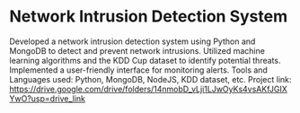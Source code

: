 # Network Intrusion Detection System
Developed a network intrusion detection system using Python and MongoDB to detect and prevent network intrusions. 
Utilized machine learning algorithms and the KDD Cup dataset to identify potential threats. Implemented a user-friendly interface for monitoring alerts.
Tools and Languages used: Python, MongoDB, NodeJS, KDD dataset, etc.
Project link: https://drive.google.com/drive/folders/14nmobD_vLji1LJwOyKs4vsAKfJGIXYwO?usp=drive_link
